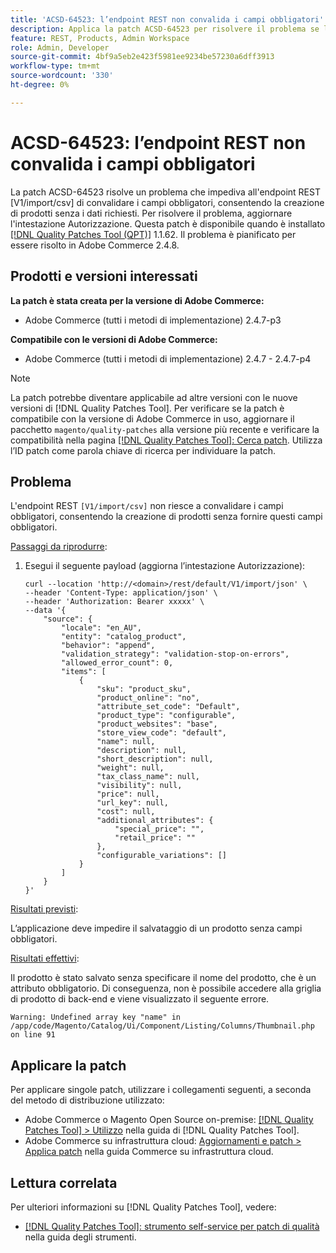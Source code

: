 ```yaml
---
title: 'ACSD-64523: l’endpoint REST non convalida i campi obbligatori'
description: Applica la patch ACSD-64523 per risolvere il problema se l’endpoint REST "[V1/import/csv]" non convalida i campi obbligatori, consentendo la creazione di prodotti senza fornire i campi obbligatori richiesti.
feature: REST, Products, Admin Workspace
role: Admin, Developer
source-git-commit: 4bf9a5eb2e423f5981ee9234be57230a6dff3913
workflow-type: tm+mt
source-wordcount: '330'
ht-degree: 0%

---
```



# ACSD-64523: l’endpoint REST non convalida i campi obbligatori

La patch ACSD-64523 risolve un problema che impediva all&#39;endpoint REST [V1/import/csv] di convalidare i campi obbligatori, consentendo la creazione di prodotti senza i dati richiesti. Per risolvere il problema, aggiornare l&#39;intestazione Autorizzazione. Questa patch è disponibile quando è installato [[!DNL Quality Patches Tool (QPT)]](/help/tools/quality-patches-tool/quality-patches-tool-to-self-serve-quality-patches.md) 1.1.62. Il problema è pianificato per essere risolto in Adobe Commerce 2.4.8.

## Prodotti e versioni interessati

**La patch è stata creata per la versione di Adobe Commerce:**

* Adobe Commerce (tutti i metodi di implementazione) 2.4.7-p3

**Compatibile con le versioni di Adobe Commerce:**

* Adobe Commerce (tutti i metodi di implementazione) 2.4.7 - 2.4.7-p4

>[!NOTE]
>
>La patch potrebbe diventare applicabile ad altre versioni con le nuove versioni di [!DNL Quality Patches Tool]. Per verificare se la patch è compatibile con la versione di Adobe Commerce in uso, aggiornare il pacchetto `magento/quality-patches` alla versione più recente e verificare la compatibilità nella pagina [[!DNL Quality Patches Tool]: Cerca patch](https://experienceleague.adobe.com/tools/commerce-quality-patches/index.html?lang=it). Utilizza l’ID patch come parola chiave di ricerca per individuare la patch.

## Problema

L&#39;endpoint REST `[V1/import/csv]` non riesce a convalidare i campi obbligatori, consentendo la creazione di prodotti senza fornire questi campi obbligatori.

<u>Passaggi da riprodurre</u>:

1. Esegui il seguente payload (aggiorna l’intestazione Autorizzazione):

   ```
   curl --location 'http://<domain>/rest/default/V1/import/json' \
   --header 'Content-Type: application/json' \
   --header 'Authorization: Bearer xxxxx' \
   --data '{
       "source": {
           "locale": "en_AU",
           "entity": "catalog_product",
           "behavior": "append",
           "validation_strategy": "validation-stop-on-errors",
           "allowed_error_count": 0,
           "items": [
               {
                   "sku": "product_sku",
                   "product_online": "no",
                   "attribute_set_code": "Default",
                   "product_type": "configurable",
                   "product_websites": "base",
                   "store_view_code": "default",
                   "name": null,
                   "description": null,
                   "short_description": null,
                   "weight": null,
                   "tax_class_name": null,
                   "visibility": null,
                   "price": null,
                   "url_key": null,
                   "cost": null,
                   "additional_attributes": {
                       "special_price": "",
                       "retail_price": ""
                   },
                   "configurable_variations": []
               }
           ]
       }
   }'
   ```

<u>Risultati previsti</u>:

L’applicazione deve impedire il salvataggio di un prodotto senza campi obbligatori.

<u>Risultati effettivi</u>:

Il prodotto è stato salvato senza specificare il nome del prodotto, che è un attributo obbligatorio. Di conseguenza, non è possibile accedere alla griglia di prodotto di back-end e viene visualizzato il seguente errore.

`Warning: Undefined array key "name" in /app/code/Magento/Catalog/Ui/Component/Listing/Columns/Thumbnail.php on line 91`

## Applicare la patch

Per applicare singole patch, utilizzare i collegamenti seguenti, a seconda del metodo di distribuzione utilizzato:

* Adobe Commerce o Magento Open Source on-premise: [[!DNL Quality Patches Tool] > Utilizzo](/help/tools/quality-patches-tool/usage.md) nella guida di [!DNL Quality Patches Tool].
* Adobe Commerce su infrastruttura cloud: [Aggiornamenti e patch > Applica patch](https://experienceleague.adobe.com/docs/commerce-cloud-service/user-guide/develop/upgrade/apply-patches.html?lang=it) nella guida Commerce su infrastruttura cloud.

## Lettura correlata

Per ulteriori informazioni su [!DNL Quality Patches Tool], vedere:

* [[!DNL Quality Patches Tool]: strumento self-service per patch di qualità](/help/tools/quality-patches-tool/quality-patches-tool-to-self-serve-quality-patches.md) nella guida degli strumenti.
